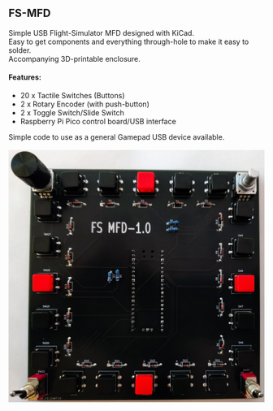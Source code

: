 ## FS-MFD
Simple USB Flight-Simulator MFD designed with KiCad.<br>
Easy to get components and everything through-hole to make it easy to solder.<br>
Accompanying 3D-printable enclosure.<br>

#### Features:

* 20 x Tactile Switches (Buttons)
* 2 x Rotary Encoder (with push-button)
* 2 x Toggle Switch/Slide Switch
* Raspberry Pi Pico control board/USB interface

Simple code to use as a general Gamepad USB device available.
<br><br>
![image](https://github.com/exyn/FS-MFD/blob/main/Misc/IMG_20240726_184938577.jpg)
